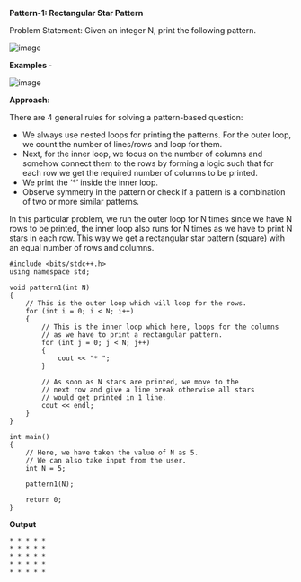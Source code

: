 **Pattern-1: Rectangular Star Pattern**

Problem Statement: Given an integer N, print the following pattern.

![image](https://github.com/itsankit07/A2Z-DSA/assets/91182445/dc44f079-e255-41c5-a724-bd91b5710851)

**Examples -**

![image](https://github.com/itsankit07/A2Z-DSA/assets/91182445/58bb24cc-13ca-4b81-9a3a-27c7c44dc280)

**Approach:**

There are 4 general rules for solving a pattern-based question: 

- We always use nested loops for printing the patterns. For the outer loop, we count the number of lines/rows and loop for them.
- Next, for the inner loop, we focus on the number of columns and somehow connect them to the rows by forming a logic such that for each row we get the required number of columns to 
  be printed.
- We print the ‘*’ inside the inner loop.
- Observe symmetry in the pattern or check if a pattern is a combination of two or more similar patterns.

In this particular problem, we run the outer loop for N times since we have N rows to be printed, the inner loop also runs for N times as we have to print N stars in each row. This way we get a rectangular star pattern (square) with an equal number of rows and columns.

```
#include <bits/stdc++.h>
using namespace std;

void pattern1(int N)
{
    // This is the outer loop which will loop for the rows.
    for (int i = 0; i < N; i++)
    {
        // This is the inner loop which here, loops for the columns
        // as we have to print a rectangular pattern.
        for (int j = 0; j < N; j++)
        {
            cout << "* ";
        }
       
        // As soon as N stars are printed, we move to the
        // next row and give a line break otherwise all stars
        // would get printed in 1 line.
        cout << endl;
    }
}

int main()
{   
    // Here, we have taken the value of N as 5.
    // We can also take input from the user.
    int N = 5;

    pattern1(N);

    return 0;
}
```


**Output**

```
* * * * *
* * * * *
* * * * *
* * * * *
* * * * *
```




